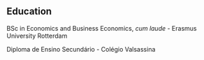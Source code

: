



## Education

BSc in Economics and Business Economics, *cum laude*  - Erasmus University Rotterdam

Diploma de Ensino Secundário - Colégio Valsassina
